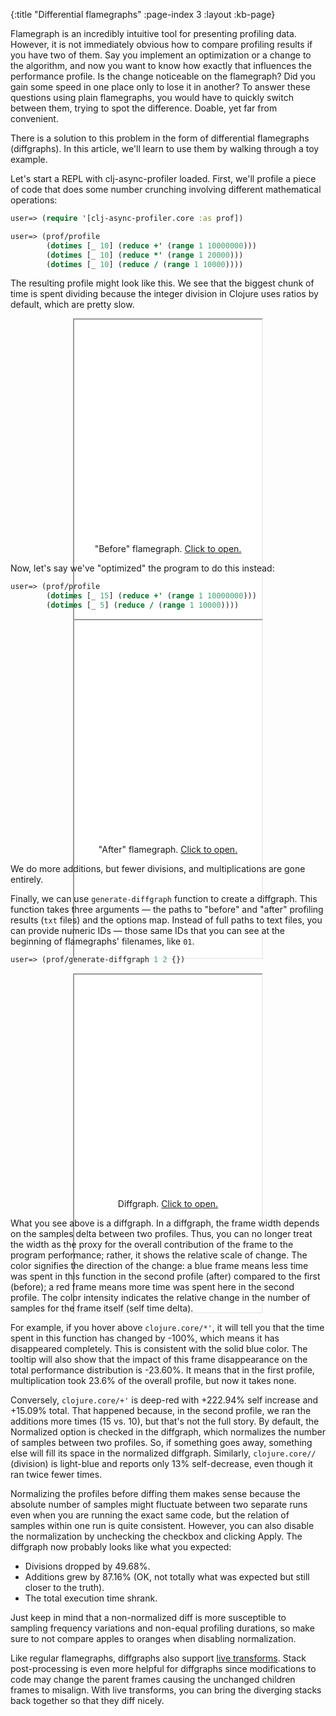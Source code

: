 {:title "Differential flamegraphs"
 :page-index 3
 :layout :kb-page}

Flamegraph is an incredibly intuitive tool for presenting profiling data.
However, it is not immediately obvious how to compare profiling results if you
have two of them. Say you implement an optimization or a change to the
algorithm, and now you want to know how exactly that influences the performance
profile. Is the change noticeable on the flamegraph? Did you gain some speed in
one place only to lose it in another? To answer these questions using plain
flamegraphs, you would have to quickly switch between them, trying to spot the
difference. Doable, yet far from convenient.

There is a solution to this problem in the form of differential flamegraphs
(diffgraphs). In this article, we'll learn to use them by walking through a toy
example.

Let's start a REPL with clj-async-profiler loaded. First, we'll profile a piece
of code that does some number crunching involving different mathematical
operations:

```clj
user=> (require '[clj-async-profiler.core :as prof])

user=> (prof/profile
        (dotimes [_ 10] (reduce +' (range 1 10000000)))
        (dotimes [_ 10] (reduce *' (range 1 20000)))
        (dotimes [_ 10] (reduce / (range 1 10000))))
```

The resulting profile might look like this. We see that the biggest chunk of
time is spent dividing because the integer division in Clojure uses ratios by
default, which are pretty slow.

<center>
<figure class="figure">
<div class="downscale-iframe-66" style="height:360px">
<iframe src="/img/kb/cljap-diffgraphs-fg1.html?hide-sidebar=true" style="height:540px"></iframe>
</div>
<figcaption class="figure-caption text-center">
    "Before" flamegraph. <a href="/img/kb/cljap-diffgraphs-fg1.html?hide-sidebar=true" target="_blank">Click to open.</a>
</figcaption>
</figure>
</center>

Now, let's say we've "optimized" the program to do this instead:

```clj
user=> (prof/profile
        (dotimes [_ 15] (reduce +' (range 1 10000000)))
        (dotimes [_ 5] (reduce / (range 1 10000))))
```

<center>
<figure class="figure">
<div class="downscale-iframe-66" style="height:360px">
<iframe src="/img/kb/cljap-diffgraphs-fg2.html?hide-sidebar=true" style="height:540px"></iframe>
</div>
<figcaption class="figure-caption text-center">
    "After" flamegraph. <a href="/img/kb/cljap-diffgraphs-fg2.html?hide-sidebar=true" target="_blank">Click to open.</a>
</figcaption>
</figure>
</center>

We do more additions, but fewer divisions, and multiplications are gone entirely.

Finally, we can use `generate-diffgraph` function to create a diffgraph. This
function takes three arguments — the paths to "before" and "after" profiling
results (`txt` files) and the options map. Instead of full paths to text files,
you can provide numeric IDs — those same IDs that you can see at the beginning
of flamegraphs' filenames, like `01`.

```clj
user=> (prof/generate-diffgraph 1 2 {})
```

<center>
<figure class="figure">
<div class="downscale-iframe-66" style="height:360px">
<iframe src="/img/kb/cljap-diffgraphs-dg1.html" style="height:540px"></iframe>
</div>
<figcaption class="figure-caption text-center">
    Diffgraph. <a href="/img/kb/cljap-diffgraphs-dg1.html" target="_blank">Click to open.</a>
</figcaption>
</figure>
</center>

What you see above is a diffgraph. In a diffgraph, the frame width depends on
the samples delta between two profiles. Thus, you can no longer treat the width
as the proxy for the overall contribution of the frame to the program
performance; rather, it shows the relative scale of change. The color signifies
the direction of the change: a blue frame means less time was spent in this
function in the second profile (after) compared to the first (before); a red
frame means more time was spent here in the second profile. The color intensity
indicates the relative change in the number of samples for the frame itself
(self time delta).

For example, if you hover above `clojure.core/*'`, it will tell you that the
time spent in this function has changed by -100%, which means it has disappeared
completely. This is consistent with the solid blue color. The tooltip will also
show that the impact of this frame disappearance on the total performance
distribution is -23.60%. It means that in the first profile, multiplication took
23.6% of the overall profile, but now it takes none.

Conversely, `clojure.core/+'` is deep-red with +222.94% self increase and
+15.09% total. That happened because, in the second profile, we ran the
additions more times (15 vs. 10), but that's not the full story. By default, the
Normalized option is checked in the diffgraph, which normalizes the number of
samples between two profiles. So, if something goes away, something else will
fill its space in the normalized diffgraph. Similarly, `clojure.core//`
(division) is light-blue and reports only 13% self-decrease, even though it ran
twice fewer times.

Normalizing the profiles before diffing them makes sense because the absolute
number of samples might fluctuate between two separate runs even when you are
running the exact same code, but the relation of samples within one run is quite
consistent. However, you can also disable the normalization by unchecking the
checkbox and clicking Apply. The diffgraph now probably looks like what you
expected:

- Divisions dropped by 49.68%.
- Additions grew by 87.16% (OK, not totally what was expected but still closer
to the truth).
- The total execution time shrank.

Just keep in mind that a non-normalized diff is more susceptible to sampling
frequency variations and non-equal profiling durations, so make sure to not
compare apples to oranges when disabling normalization.

Like regular flamegraphs, diffgraphs also support [live
transforms](/kb/profiling/clj-async-profiler/exploring-flamegraphs/#live-transforms).
Stack post-processing is even more helpful for diffgraphs since modifications to
code may change the parent frames causing the unchanged children frames to
misalign. With live transforms, you can bring the diverging stacks back together
so that they diff nicely.
